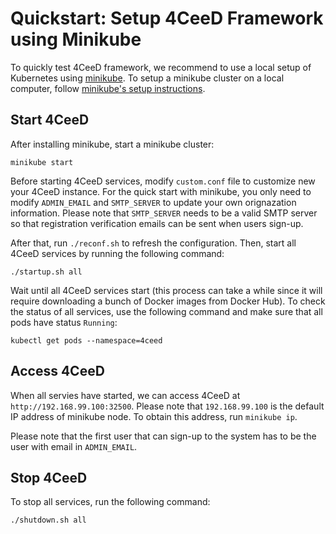 Quickstart: Setup 4CeeD Framework using Minikube
====

To quickly test 4CeeD framework, we recommend to use a local setup of Kubernetes using [minikube](https://github.com/kubernetes/minikube). To setup a minikube cluster on a local computer, follow [minikube's setup instructions](http://kubernetes.io/docs/getting-started-guides/minikube/).

## Start 4CeeD
After installing minikube, start a minikube cluster:

```
minikube start
```

Before starting 4CeeD services, modify `custom.conf` file to customize new your 4CeeD instance. For the quick start with minikube, you only need to modify `ADMIN_EMAIL` and `SMTP_SERVER` to update your own orignazation information. Please note that `SMTP_SERVER` needs to be a valid SMTP server so that registration verification emails can be sent when users sign-up.

After that, run `./reconf.sh` to refresh the configuration. Then, start all 4CeeD services by running the following command:
```
./startup.sh all
```

Wait until all 4CeeD services start (this process can take a while since it will require downloading a bunch of Docker images from Docker Hub). To check the status of all services, use the following command and make sure that all pods have status `Running`:

```
kubectl get pods --namespace=4ceed
```

## Access 4CeeD
When all servies have started, we can access 4CeeD at `http://192.168.99.100:32500`. Please note that `192.168.99.100` is the default IP address of minikube node. To obtain this address, run `minikube ip`.

Please note that the first user that can sign-up to the system has to be the user with email in `ADMIN_EMAIL`.

## Stop 4CeeD
To stop all services, run the following command:
```
./shutdown.sh all
```
